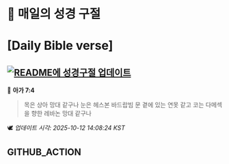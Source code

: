 # 🙏 매일의 성경 구절
# [Daily Bible verse]
## [![README에 성경구절 업데이트](https://github.com/DONGSUKA/first_test/actions/workflows/update-readme-bible.yml/badge.svg)](https://github.com/DONGSUKA/first_test/actions/workflows/update-readme-bible.yml)
<!-- START_BIBLE_VERSE -->
📖 **아가 7:4**
> 목은 상아 망대 같구나 눈은 헤스본 바드랍빔 문 곁에 있는 연못 같고 코는 다메섹을 향한 레바논 망대 같구나

🕊️ _업데이트 시각: 2025-10-12 14:08:24 KST_
  <!-- END_BIBLE_VERSE -->
## GITHUB_ACTION
